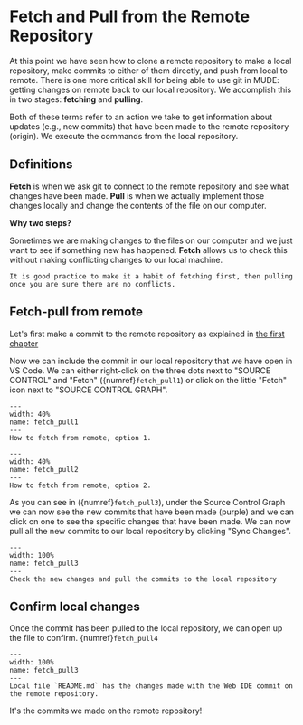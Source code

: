 # Fetch and Pull from the Remote Repository

At this point we have seen how to clone a remote repository to make a local repository, make commits to either of them directly, and push from local to remote. There is one more critical skill for being able to use git in MUDE: getting changes on remote back to our local repository. We accomplish this in two stages: **fetching** and **pulling**.

Both of these terms refer to an action we take to get information about updates (e.g., new commits) that have been made to the remote repository (origin). We execute the commands from the local repository.

## Definitions

**Fetch** is when we ask git to connect to the remote repository and see what changes have been made. **Pull** is when we actually implement those changes locally and change the contents of the file on our computer.

**Why two steps?**

Sometimes we are making changes to the files on our computer and we just want to see if something new has happened. **Fetch** allows us to check this without making conflicting changes to our local machine.

```{note}
It is good practice to make it a habit of fetching first, then pulling once you are sure there are no conflicts.
```

## Fetch-pull from remote

Let's first make a commit to the remote repository as explained in [the first chapter](commits_remote.md)

Now we can include the commit in our local repository that we have open in VS Code. We can either right-click on the three dots next to "SOURCE CONTROL" and "Fetch" ({numref}`fetch_pull1`) or click on the little "Fetch" icon next to "SOURCE CONTROL GRAPH".

```{figure} images/fetch_pull1.png
---
width: 40%
name: fetch_pull1
---
How to fetch from remote, option 1.
```
```{figure} images/fetch_pull2.png
---
width: 40%
name: fetch_pull2
---
How to fetch from remote, option 2.
```

As you can see in ({numref}`fetch_pull3`), under the Source Control Graph we can now see the new commits that have been made (purple) and we can click on one to see the specific changes that have been made. We can now pull all the new commits to our local repository by clicking "Sync Changes".

```{figure} images/fetch_pull3.png
---
width: 100%
name: fetch_pull3
---
Check the new changes and pull the commits to the local repository
```

## Confirm local changes

Once the commit has been pulled to the local repository, we can open up the file to confirm.
{numref}`fetch_pull4`

```{figure} images/fetch_pull4.png
---
width: 100%
name: fetch_pull3
---
Local file `README.md` has the changes made with the Web IDE commit on the remote repository.
```

It's the commits we made on the remote repository!